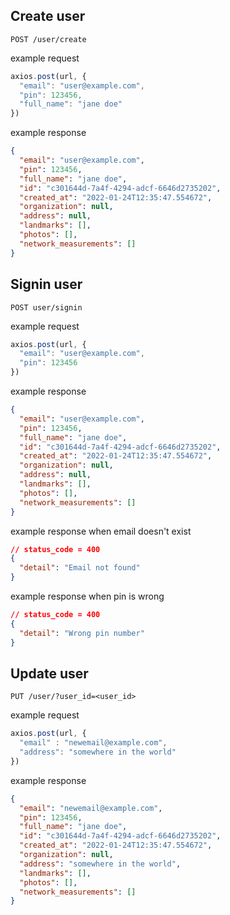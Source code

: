 ## Create user

```
POST /user/create
```

example request

```js
axios.post(url, {
  "email": "user@example.com",
  "pin": 123456,
  "full_name": "jane doe"
})
```

example response

```json
{
  "email": "user@example.com",
  "pin": 123456,
  "full_name": "jane doe",
  "id": "c301644d-7a4f-4294-adcf-6646d2735202",
  "created_at": "2022-01-24T12:35:47.554672",
  "organization": null,
  "address": null,
  "landmarks": [],
  "photos": [],
  "network_measurements": []
}
```


## Signin user

```
POST user/signin
```
example request

```js
axios.post(url, {
  "email": "user@example.com",
  "pin": 123456
})
```

example response

```json
{
  "email": "user@example.com",
  "pin": 123456,
  "full_name": "jane doe",
  "id": "c301644d-7a4f-4294-adcf-6646d2735202",
  "created_at": "2022-01-24T12:35:47.554672",
  "organization": null,
  "address": null,
  "landmarks": [],
  "photos": [],
  "network_measurements": []
}
```

example response when email doesn't exist

```json
// status_code = 400
{
  "detail": "Email not found"
}
```

example response when pin is wrong

```json
// status_code = 400
{
  "detail": "Wrong pin number"
}
```

## Update user

```
PUT /user/?user_id=<user_id>
```

example request

```js
axios.post(url, {
  "email" : "newemail@example.com",
  "address": "somewhere in the world"
})
```

example response


```json
{
  "email": "newemail@example.com",
  "pin": 123456,
  "full_name": "jane doe",
  "id": "c301644d-7a4f-4294-adcf-6646d2735202",
  "created_at": "2022-01-24T12:35:47.554672",
  "organization": null,
  "address": "somewhere in the world",
  "landmarks": [],
  "photos": [],
  "network_measurements": []
}
```
